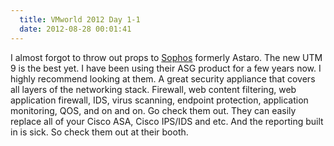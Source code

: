 ```yaml
---
  title: VMworld 2012 Day 1-1
  date: 2012-08-28 00:01:41
---
```


I almost forgot to throw out props to [Sophos](http://www.sophos.com)
formerly Astaro. The new UTM 9 is the best yet. I have been using their
ASG product for a few years now. I highly recommend looking at them. A
great security appliance that covers all layers of the networking stack.
Firewall, web content filtering, web application firewall, IDS, virus
scanning, endpoint protection, application monitoring, QOS, and on and
on. Go check them out. They can easily replace all of your Cisco ASA,
Cisco IPS/IDS and etc. And the reporting built in is sick. So check them
out at their booth.

